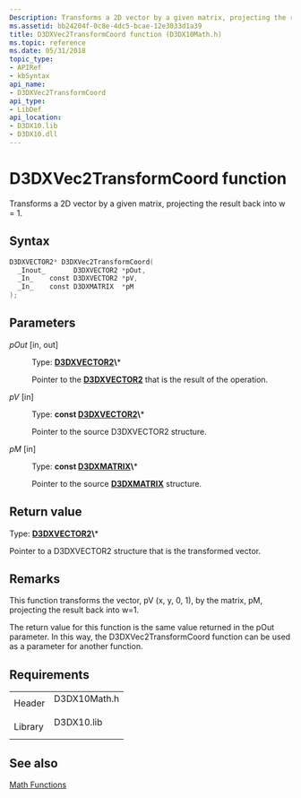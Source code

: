 ```yaml
---
Description: Transforms a 2D vector by a given matrix, projecting the result back into w = 1.
ms.assetid: bb24204f-0c8e-4dc5-bcae-12e3033d1a39
title: D3DXVec2TransformCoord function (D3DX10Math.h)
ms.topic: reference
ms.date: 05/31/2018
topic_type: 
- APIRef
- kbSyntax
api_name: 
- D3DXVec2TransformCoord
api_type: 
- LibDef
api_location: 
- D3DX10.lib
- D3DX10.dll
---
```


# D3DXVec2TransformCoord function

Transforms a 2D vector by a given matrix, projecting the result back into w = 1.

## Syntax


```C++
D3DXVECTOR2* D3DXVec2TransformCoord(
  _Inout_       D3DXVECTOR2 *pOut,
  _In_    const D3DXVECTOR2 *pV,
  _In_    const D3DXMATRIX  *pM
);
```



## Parameters

<dl> <dt>

*pOut* \[in, out\]
</dt> <dd>

Type: **[**D3DXVECTOR2**](https://msdn.microsoft.com/en-us/library/Bb205544(v=VS.85).aspx)\***

Pointer to the [**D3DXVECTOR2**](d3d10-d3dxvector2.md) that is the result of the operation.

</dd> <dt>

*pV* \[in\]
</dt> <dd>

Type: **const [**D3DXVECTOR2**](https://msdn.microsoft.com/en-us/library/Bb205544(v=VS.85).aspx)\***

Pointer to the source D3DXVECTOR2 structure.

</dd> <dt>

*pM* \[in\]
</dt> <dd>

Type: **const [**D3DXMATRIX**](https://msdn.microsoft.com/en-us/library/Bb172912(v=VS.85).aspx)\***

Pointer to the source [**D3DXMATRIX**](d3d10-d3dxmatrix.md) structure.

</dd> </dl>

## Return value

Type: **[**D3DXVECTOR2**](https://msdn.microsoft.com/en-us/library/Bb205544(v=VS.85).aspx)\***

Pointer to a D3DXVECTOR2 structure that is the transformed vector.

## Remarks

This function transforms the vector, pV (x, y, 0, 1), by the matrix, pM, projecting the result back into w=1.

The return value for this function is the same value returned in the pOut parameter. In this way, the D3DXVec2TransformCoord function can be used as a parameter for another function.

## Requirements



|                    |                                                                                         |
|--------------------|-----------------------------------------------------------------------------------------|
| Header<br/>  | <dl> <dt>D3DX10Math.h</dt> </dl> |
| Library<br/> | <dl> <dt>D3DX10.lib</dt> </dl>   |



## See also

<dl> <dt>

[Math Functions](d3d10-graphics-reference-d3dx10-functions-math.md)
</dt> </dl>

 

 




